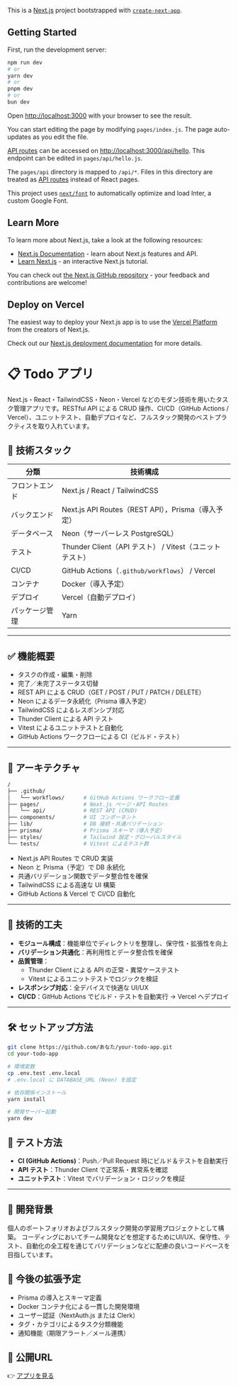 This is a [Next.js](https://nextjs.org/) project bootstrapped with [`create-next-app`](https://github.com/vercel/next.js/tree/canary/packages/create-next-app).

## Getting Started

First, run the development server:

```bash
npm run dev
# or
yarn dev
# or
pnpm dev
# or
bun dev
```

Open [http://localhost:3000](http://localhost:3000) with your browser to see the result.

You can start editing the page by modifying `pages/index.js`. The page auto-updates as you edit the file.

[API routes](https://nextjs.org/docs/api-routes/introduction) can be accessed on [http://localhost:3000/api/hello](http://localhost:3000/api/hello). This endpoint can be edited in `pages/api/hello.js`.

The `pages/api` directory is mapped to `/api/*`. Files in this directory are treated as [API routes](https://nextjs.org/docs/api-routes/introduction) instead of React pages.

This project uses [`next/font`](https://nextjs.org/docs/basic-features/font-optimization) to automatically optimize and load Inter, a custom Google Font.

## Learn More

To learn more about Next.js, take a look at the following resources:

- [Next.js Documentation](https://nextjs.org/docs) - learn about Next.js features and API.
- [Learn Next.js](https://nextjs.org/learn) - an interactive Next.js tutorial.

You can check out [the Next.js GitHub repository](https://github.com/vercel/next.js/) - your feedback and contributions are welcome!

## Deploy on Vercel

The easiest way to deploy your Next.js app is to use the [Vercel Platform](https://vercel.com/new?utm_medium=default-template&filter=next.js&utm_source=create-next-app&utm_campaign=create-next-app-readme) from the creators of Next.js.

Check out our [Next.js deployment documentation](https://nextjs.org/docs/deployment) for more details.

# 📋 Todo アプリ

Next.js・React・TailwindCSS・Neon・Vercel などのモダン技術を用いたタスク管理アプリです。RESTful API による CRUD 操作、CI/CD（GitHub Actions / Vercel）、ユニットテスト、自動デプロイなど、フルスタック開発のベストプラクティスを取り入れています。


## 🚀 技術スタック

| 分類      | 技術構成                                         |
| ------- | -------------------------------------------- |
| フロントエンド | Next.js / React / TailwindCSS                |
| バックエンド  | Next.js API Routes（REST API），Prisma（導入予定）    |
| データベース  | Neon（サーバーレス PostgreSQL）                      |
| テスト     | Thunder Client（API テスト） / Vitest（ユニットテスト）    |
| CI/CD   | GitHub Actions（`.github/workflows`） / Vercel |
| コンテナ    | Docker（導入予定）                                 |
| デプロイ    | Vercel（自動デプロイ）                               |
| パッケージ管理 | Yarn                                         |
---

## ✅ 機能概要

* タスクの作成・編集・削除
* 完了／未完了ステータス切替
* REST API による CRUD（GET / POST / PUT / PATCH / DELETE）
* Neon によるデータ永続化（Prisma 導入予定）
* TailwindCSS によるレスポンシブ対応
* Thunder Client による API テスト
* Vitest によるユニットテストと自動化
* GitHub Actions ワークフローによる CI（ビルド・テスト）
---
## 🧠 アーキテクチャ

```bash
/
├── .github/
│   └── workflows/      # GitHub Actions ワークフロー定義
├── pages/              # Next.js ページ・API Routes
│   └── api/            # REST API (CRUD)
├── components/         # UI コンポーネント
├── lib/                # DB 接続・共通バリデーション
├── prisma/             # Prisma スキーマ（導入予定）
├── styles/             # Tailwind 設定・グローバルスタイル
└── tests/              # Vitest によるテスト群
```

* Next.js API Routes で CRUD 実装
* Neon と Prisma（予定）で DB 永続化
* 共通バリデーション関数でデータ整合性を確保
* TailwindCSS による高速な UI 構築
* GitHub Actions & Vercel で CI/CD 自動化
---

## 🧩 技術的工夫

* **モジュール構成**：機能単位でディレクトリを整理し、保守性・拡張性を向上
* **バリデーション共通化**：再利用性とデータ整合性を確保
* **品質管理**：
  * Thunder Client による API の正常・異常ケーステスト
  * Vitest によるユニットテストでロジックを検証
* **レスポンシブ対応**：全デバイスで快適な UI/UX
* **CI/CD**：GitHub Actions でビルド・テストを自動実行 → Vercel へデプロイ
---

## 🛠 セットアップ方法

```bash
git clone https://github.com/あなた/your-todo-app.git
cd your-todo-app

# 環境変数
cp .env.test .env.local
# .env.local に DATABASE_URL (Neon) を設定

# 依存関係インストール
yarn install

# 開発サーバー起動
yarn dev
```
## 🔬 テスト方法

* **CI (GitHub Actions)**：Push／Pull Request 時にビルド＆テストを自動実行
* **API テスト**：Thunder Client で正常系・異常系を確認
* **ユニットテスト**：Vitest でバリデーション・ロジックを検証
---

## 🎯 開発背景

個人のポートフォリオおよびフルスタック開発の学習用プロジェクトとして構築。
コーディングにおいてチーム開発などを想定するためにUI/UX、保守性、テスト、自動化の全工程を通じてバリデーションなどに配慮の良いコードベースを目指しています。

## 🔮 今後の拡張予定

* Prisma の導入とスキーマ定義
* Docker コンテナ化による一貫した開発環境
* ユーザー認証（NextAuth.js または Clerk）
* タグ・カテゴリによるタスク分類機能
* 通知機能（期限アラート／メール連携）

## 🔗 公開URL
👉 [アプリを見る](https://my-todo-9h6e.vercel.app/)
